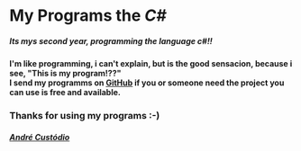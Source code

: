 <html>
  <h1>My Programs the <i>C#</i>
  
  <h5>Its mys second year, programming the language <i>c#</i>!!
  <br>
  <h4>I'm like programming, i can't explain, but is the good sensacion, because i see, "This is my program!??"
  <br>
  I send my programms on <ins><a href="https://en.wikipedia.org/wiki/GitHub"<i>GitHub</ins></a></s> if you or someone need the project 
  you can use is free and available.
  
  <h3>Thanks for using my programs :-)
  
  <h5><i><a href="https://github.com/AndreZila01">André Custódio</a><i>
</html>
